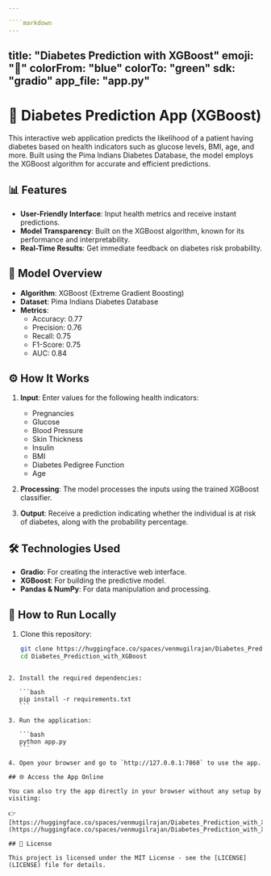 ```yaml
---

````markdown
---
```

title: "Diabetes Prediction with XGBoost"
emoji: "🏥"
colorFrom: "blue"
colorTo: "green"
sdk: "gradio"
app_file: "app.py"
---

# 🏥 Diabetes Prediction App (XGBoost)

This interactive web application predicts the likelihood of a patient having diabetes based on health indicators such as glucose levels, BMI, age, and more. Built using the Pima Indians Diabetes Database, the model employs the XGBoost algorithm for accurate and efficient predictions.

## 📊 Features

- **User-Friendly Interface**: Input health metrics and receive instant predictions.
- **Model Transparency**: Built on the XGBoost algorithm, known for its performance and interpretability.
- **Real-Time Results**: Get immediate feedback on diabetes risk probability.

## 🧪 Model Overview

- **Algorithm**: XGBoost (Extreme Gradient Boosting)
- **Dataset**: Pima Indians Diabetes Database
- **Metrics**:
  - Accuracy: 0.77
  - Precision: 0.76
  - Recall: 0.75
  - F1-Score: 0.75
  - AUC: 0.84

## ⚙️ How It Works

1. **Input**: Enter values for the following health indicators:
   - Pregnancies
   - Glucose
   - Blood Pressure
   - Skin Thickness
   - Insulin
   - BMI
   - Diabetes Pedigree Function
   - Age

2. **Processing**: The model processes the inputs using the trained XGBoost classifier.

3. **Output**: Receive a prediction indicating whether the individual is at risk of diabetes, along with the probability percentage.

## 🛠️ Technologies Used

- **Gradio**: For creating the interactive web interface.
- **XGBoost**: For building the predictive model.
- **Pandas & NumPy**: For data manipulation and processing.

## 🚀 How to Run Locally

1. Clone this repository:

   ```bash
   git clone https://huggingface.co/spaces/venmugilrajan/Diabetes_Prediction_with_XGBoost
   cd Diabetes_Prediction_with_XGBoost
````

2. Install the required dependencies:

   ```bash
   pip install -r requirements.txt
   ```

3. Run the application:

   ```bash
   python app.py
   ```

4. Open your browser and go to `http://127.0.0.1:7860` to use the app.

## 🌐 Access the App Online

You can also try the app directly in your browser without any setup by visiting:

👉 [https://huggingface.co/spaces/venmugilrajan/Diabetes_Prediction_with_XGBoost](https://huggingface.co/spaces/venmugilrajan/Diabetes_Prediction_with_XGBoost)

## 📄 License

This project is licensed under the MIT License - see the [LICENSE](LICENSE) file for details.

